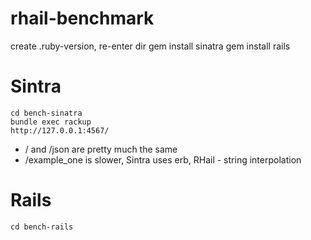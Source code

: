# rhail-benchmark

create .ruby-version, re-enter dir
gem install sinatra
gem install rails



# Sintra 

```
cd bench-sinatra
bundle exec rackup
http://127.0.0.1:4567/
```

 * / and /json are pretty much the same
 * /example_one is slower, Sintra uses erb, RHail - string interpolation

# Rails

```
cd bench-rails
```
